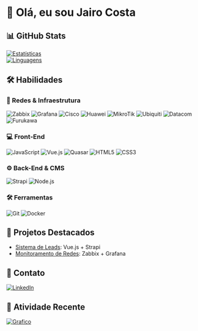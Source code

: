 # 👋 Olá, eu sou Jairo Costa  

## 📊 GitHub Stats  
[![Estatísticas](https://github-readme-stats.vercel.app/api?username=jairocostadefreitas&show_icons=true&theme=dracula)](https://github.com/jairocostadefreitas)  
[![Linguagens](https://github-readme-stats.vercel.app/api/top-langs/?username=jairocostadefreitas&layout=compact&theme=dracula)](https://github.com/jairocostadefreitas)  

## 🛠 Habilidades

### 🔌 Redes & Infraestrutura
![Zabbix](https://img.shields.io/badge/Zabbix-DD0B20?logo=zabbix&logoColor=white)
![Grafana](https://img.shields.io/badge/Grafana-F46800?logo=grafana&logoColor=white)
![Cisco](https://img.shields.io/badge/Cisco-1BA0D7?logo=cisco&logoColor=white)
![Huawei](https://img.shields.io/badge/Huawei-FF0000?logo=huawei&logoColor=white)
![MikroTik](https://img.shields.io/badge/MikroTik-000000?logo=mikrotik&logoColor=white)
![Ubiquiti](https://img.shields.io/badge/Ubiquiti-0559C9?logo=ubiquiti&logoColor=white)
![Datacom](https://img.shields.io/badge/Datacom-0056A3?logoColor=white)
![Furukawa](https://img.shields.io/badge/Furukawa-0072BB?logoColor=white)

### 💻 Front-End
![JavaScript](https://img.shields.io/badge/JavaScript-F7DF1E?logo=javascript&logoColor=black)
![Vue.js](https://img.shields.io/badge/Vue.js-4FC08D?logo=vuedotjs&logoColor=white)
![Quasar](https://img.shields.io/badge/Quasar-1976D2?logo=quasar&logoColor=white)
![HTML5](https://img.shields.io/badge/HTML5-E34F26?logo=html5&logoColor=white)
![CSS3](https://img.shields.io/badge/CSS3-1572B6?logo=css3&logoColor=white)

### ⚙️ Back-End & CMS
![Strapi](https://img.shields.io/badge/Strapi-2E7EEA?logo=strapi&logoColor=white)
![Node.js](https://img.shields.io/badge/Node.js-339933?logo=nodedotjs&logoColor=white)

### 🛠️ Ferramentas
![Git](https://img.shields.io/badge/Git-F05032?logo=git&logoColor=white)
![Docker](https://img.shields.io/badge/Docker-2496ED?logo=docker&logoColor=white)

## 📌 Projetos Destacados  
- [Sistema de Leads](https://github.com/jairocostadefreitas/portfolio): Vue.js + Strapi  
- [Monitoramento de Redes](https://github.com/jairocostadefreitas/network-tools): Zabbix + Grafana  

## 📩 Contato  
[![LinkedIn](https://img.shields.io/badge/LinkedIn-0077B5?logo=linkedin)](https://linkedin.com/in/seuperfil)  


## 📅 Atividade Recente  
[![Grafico](https://github-readme-activity-graph.vercel.app/graph?username=jairocostadefreitas&theme=dracula)](https://github.com/jairocostadefreitas)  
